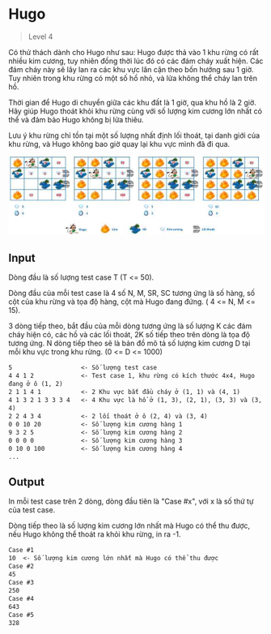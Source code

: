# Hugo
>
> Level 4

Có thử thách dành cho Hugo như sau: Hugo được thả vào 1 khu rừng có rất nhiều kim cương, tuy nhiên đồng thời lúc đó có các đám cháy xuất hiện. Các đám cháy này sẽ lây lan ra các khu vực lân cận theo bốn hướng sau 1 giờ. Tuy nhiên trong khu rừng có một số hồ nhỏ, và lửa không thể cháy lan trên hồ.

Thời gian để Hugo di chuyển giữa các khu đất là 1 giờ, qua khu hồ là 2 giờ. Hãy giúp Hugo thoát khỏi khu rừng cùng với số lượng kim cương lớn nhất có thể và đảm bảo Hugo không bị lửa thiêu.

Lưu ý khu rừng chỉ tồn tại một số lượng nhất định lối thoát, tại danh giới của khu rừng, và Hugo không bao giờ quay lại khu vực mình đã đi qua.

![Fig1](Fig1.jpg)

## Input

Dòng đầu là số lượng test case T (T <= 50).

Dòng đầu của mỗi test case là 4 số N, M, SR, SC tương ứng là số hàng, số cột của khu rừng và tọa độ hàng, cột mà Hugo đang đứng. ( 4 <= N, M <= 15).

3 dòng tiếp theo, bắt đầu của mỗi dòng tương ứng là số lượng K các đám cháy hiện có, các hồ và các lối thoát, 2K số tiếp theo trên dòng là tọa độ tương ứng. N dòng tiếp theo sẽ là bản đồ mô tả số lượng kim cương D tại mỗi khu vực trong khu rừng. (0 <= D <= 1000)

```
5                   <- Số lượng test case
4 4 1 2             <- Test case 1, khu rừng có kích thước 4x4, Hugo đang ở ô (1, 2)
2 1 1 4 1           <- 2 Khu vực bắt đầu cháy ở (1, 1) và (4, 1)
4 1 3 2 1 3 3 3 4   <- 4 Khu vực là hồ ở (1, 3), (2, 1), (3, 3) và (3, 4)
2 2 4 3 4           <- 2 lối thoát ở ô (2, 4) và (3, 4)
0 0 10 20           <- Số lượng kim cương hàng 1
9 3 2 5             <- Số lượng kim cương hàng 2
0 0 0 0             <- Số lượng kim cương hàng 3
0 10 0 100          <- Số lượng kim cương hàng 4
...
```

## Output

In mỗi test case trên 2 dòng, dòng đầu tiên là "Case #x", với x là số thứ tự của test case.

Dòng tiếp theo là số lượng kim cương lớn nhất mà Hugo có thể thu được, nếu Hugo không thể thoát ra khỏi khu rừng, in ra -1.

```
Case #1
10  <- Số lượng kim cương lớn nhất mà Hugo có thể thu được
Case #2
45
Case #3
250
Case #4
643
Case #5
328
```